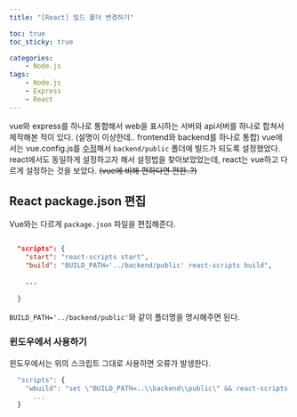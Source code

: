 ```yaml
---
title: "[React] 빌드 폴더 변경하기"

toc: true
toc_sticky: true

categories:
    - Node.js
tags:
    - Node.js
    - Express
    - React
---
```


vue와 express를 하나로 통합해서 web을 표시하는 서버와 api서버를 하나로 합쳐서 제작해본 적이 있다. (설명이 이상한데.. frontend와 backend를 하나로 통합) vue에서는 vue.config.js를 [수정](https://github.com/Potato-Y/simple-questionnaire/blob/main/frontend/vue.config.js)해서 `backend/public` 폴더에 빌드가 되도록 설정했었다. react에서도 동일하게 설정하고자 해서 설정법을 찾아보았었는데, react는 vue하고 다르게 설정하는 것을 보았다. ~~(vue에 비해 편하다면 편한..?)~~

## React package.json 편집
Vue와는 다르게 `package.json` 파일을 편집해준다.
```json

  "scripts": {
    "start": "react-scripts start",
    "build": "BUILD_PATH='../backend/public' react-scripts build",
    
    ...
    
  }

```
`BUILD_PATH='../backend/public'`와 같이 폴더명을 명시해주면 된다.

### 윈도우에서 사용하기
윈도우에서는 위의 스크립트 그대로 사용하면 오류가 발생한다.
```js
  "scripts": {
    "wbuild": "set \"BUILD_PATH=..\\backend\\public\" && react-scripts build",
      ...
  }
```
